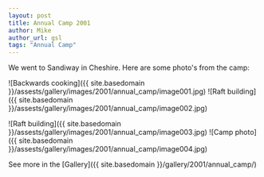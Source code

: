 ```yaml
---
layout: post
title: Annual Camp 2001
author: Mike
author_url: gsl
tags: "Annual Camp"
---
```


We went to Sandiway in Cheshire. Here are some photo's from the camp:

![Backwards cooking]({{ site.basedomain }}/assests/gallery/images/2001/annual_camp/image001.jpg)
![Raft building]({{ site.basedomain }}/assests/gallery/images/2001/annual_camp/image002.jpg)

![Raft building]({{ site.basedomain }}/assests/gallery/images/2001/annual_camp/image003.jpg)
![Camp photo]({{ site.basedomain }}/assests/gallery/images/2001/annual_camp/image004.jpg)

See more in the [Gallery]({{ site.basedomain }}/gallery/2001/annual_camp/)
